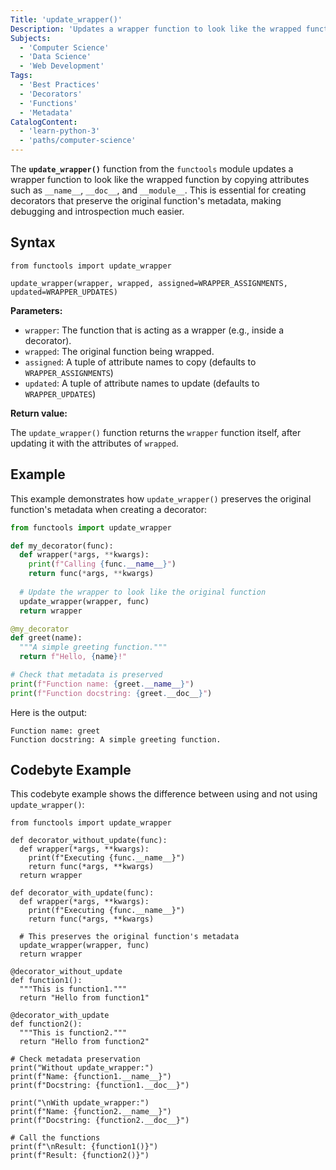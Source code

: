 ```yaml
---
Title: 'update_wrapper()'
Description: 'Updates a wrapper function to look like the wrapped function by copying attributes like `__name__`, `__doc__`, and `__module__`.'
Subjects:
  - 'Computer Science'
  - 'Data Science'
  - 'Web Development'
Tags:
  - 'Best Practices'
  - 'Decorators'
  - 'Functions'
  - 'Metadata'
CatalogContent:
  - 'learn-python-3'
  - 'paths/computer-science'
---
```


The **`update_wrapper()`** function from the `functools` module updates a wrapper function to look like the wrapped function by copying attributes such as `__name__`, `__doc__`, and `__module__`. This is essential for creating decorators that preserve the original function's metadata, making debugging and introspection much easier.

## Syntax

```pseudo
from functools import update_wrapper

update_wrapper(wrapper, wrapped, assigned=WRAPPER_ASSIGNMENTS, updated=WRAPPER_UPDATES)
```

**Parameters:**

- `wrapper`: The function that is acting as a wrapper (e.g., inside a decorator).
- `wrapped`: The original function being wrapped.
- `assigned`: A tuple of attribute names to copy (defaults to `WRAPPER_ASSIGNMENTS`)
- `updated`: A tuple of attribute names to update (defaults to `WRAPPER_UPDATES`)

**Return value:**

The `update_wrapper()` function returns the `wrapper` function itself, after updating it with the attributes of `wrapped`.

## Example

This example demonstrates how `update_wrapper()` preserves the original function's metadata when creating a decorator:

```py
from functools import update_wrapper

def my_decorator(func):
  def wrapper(*args, **kwargs):
    print(f"Calling {func.__name__}")
    return func(*args, **kwargs)
  
  # Update the wrapper to look like the original function
  update_wrapper(wrapper, func)
  return wrapper

@my_decorator
def greet(name):
  """A simple greeting function."""
  return f"Hello, {name}!"

# Check that metadata is preserved
print(f"Function name: {greet.__name__}")
print(f"Function docstring: {greet.__doc__}")
```

Here is the output:

```shell
Function name: greet
Function docstring: A simple greeting function.
```

## Codebyte Example

This codebyte example shows the difference between using and not using `update_wrapper()`:

```codebyte/python
from functools import update_wrapper

def decorator_without_update(func):
  def wrapper(*args, **kwargs):
    print(f"Executing {func.__name__}")
    return func(*args, **kwargs)
  return wrapper

def decorator_with_update(func):
  def wrapper(*args, **kwargs):
    print(f"Executing {func.__name__}")
    return func(*args, **kwargs)

  # This preserves the original function's metadata
  update_wrapper(wrapper, func)
  return wrapper

@decorator_without_update
def function1():
  """This is function1."""
  return "Hello from function1"

@decorator_with_update
def function2():
  """This is function2."""
  return "Hello from function2"

# Check metadata preservation
print("Without update_wrapper:")
print(f"Name: {function1.__name__}")
print(f"Docstring: {function1.__doc__}")

print("\nWith update_wrapper:")
print(f"Name: {function2.__name__}")
print(f"Docstring: {function2.__doc__}")

# Call the functions
print(f"\nResult: {function1()}")
print(f"Result: {function2()}")
```
